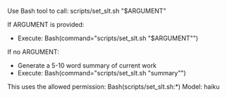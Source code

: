 Use Bash tool to call: scripts/set_slt.sh "$ARGUMENT"

If ARGUMENT is provided:
- Execute: Bash(command="scripts/set_slt.sh \"$ARGUMENT\"")

If no ARGUMENT:
- Generate a 5-10 word summary of current work
- Execute: Bash(command="scripts/set_slt.sh \"summary\"")

This uses the allowed permission: Bash(scripts/set_slt.sh:*)
Model: haiku